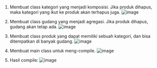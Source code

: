 1. Membuat class kategori yang menjadi komposisi. Jika produk dihapus, maka kategori yang ikut ke produk akan terhapus juga.
![image](https://github.com/user-attachments/assets/2da0ede1-6ae5-4496-8ff0-62242292f722)

2. Membuat class gudang yang menjadi agregasi. Jika produk dihapus, gudang akan tetap ada.
![image](https://github.com/user-attachments/assets/6ce66c7d-c708-4e26-84a0-f89dc987e260)

3. Membuat class produk yang dapat memiliki sebuah kategori, dan bisa ditempatkan di banyak gudang.
![image](https://github.com/user-attachments/assets/f67eb32f-b5a4-467e-b13f-1bfa97b811ce)

4. Membuat main class untuk meng-compile.
![image](https://github.com/user-attachments/assets/25f073f2-5aac-4f3e-b70e-fdbbae686caa)

5. Hasil compile:
![image](https://github.com/user-attachments/assets/cd80d0ad-3609-4c3e-bf0e-f841d88ff9d6)
